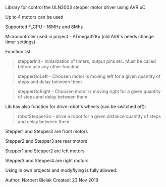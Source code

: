 Library for control the ULN2003 stepper motor driver using AVR uC

Up to 4 motors can be used

Supported F_CPU - 16MHz and 8Mhz
 
Microcontroler used in project - ATmega328p (old AVR's needs change timer settings)
 
Function list:
 
>stepperInit - Initialization of timers, output pins etc.	Must be called before use any other function.

>stepperGoLeft - Choosen motor is moving left for a given quantity of steps and delay between them

>stepperGoRight - Choosen motor is moving right for a given quantity of steps and delay between them
 
Lib has also function for drive robot's wheels (can be switched off):
 
>robotStepperGo - drive a robot for a given distance quantity of steps and delay  between them

  Stepper1 and Stepper3 are front motors
  
  Stepper2 and Stepper3 are rear motors
  
  Stepper1 and Stepper2 are left motors
  
  Stepper3 and Stepper4 are right motors
  
 
Using in own projects and modyfiying is fully allowed.
 
 Author: Norbert Bielak
 Created: 23 Nov 2019

